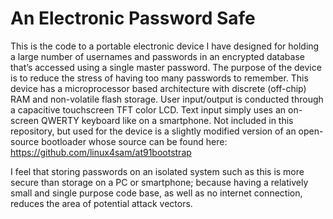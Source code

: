 # An Electronic Password Safe
This is the code to a portable electronic device I have designed for holding a large number of usernames and passwords in an encrypted database that’s accessed using a single master password.  The purpose of the device is to reduce the stress of having too many passwords to remember.  This device has a microprocessor based architecture with discrete (off-chip) RAM and non-volatile flash storage.  User input/output is conducted through a capacitive touchscreen TFT color LCD.  Text input simply uses an on-screen QWERTY keyboard like on a smartphone.  Not included in this repository, but used for the device is a slightly modified version of an open-source bootloader whose source can be found here:
https://github.com/linux4sam/at91bootstrap

I feel that storing passwords on an isolated system such as this is more secure than storage on a PC or smartphone; because having a relatively small and single purpose code base, as well as no internet connection, reduces the area of potential attack vectors.
